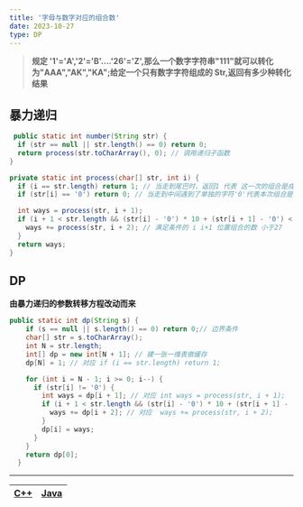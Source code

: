 ```yaml
---
title: '字母与数字对应的组合数'
date: 2023-10-27
type: DP
---
```


> **规定 '1'='A','2'='B'....'26'='Z',那么一个数字字符串"111"就可以转化为"AAA","AK","KA";给定一个只有数字字符组成的 Str,返回有多少种转化结果**

## 暴力递归

```java
 public static int number(String str) {
  if (str == null || str.length() == 0) return 0;
  return process(str.toCharArray(), 0); // 调用递归子函数
}

private static int process(char[] str, int i) {
  if (i == str.length) return 1; // 当走到尾巴时，返回1 代表 这一次的组合是成功的
  if (str[i] == '0') return 0; // 当走到中间遇到了单独的字符'0'代表本次组合是失败的

  int ways = process(str, i + 1);
  if (i + 1 < str.length && (str[i] - '0') * 10 + (str[i + 1] - '0') < 27) {
    ways += process(str, i + 2); // 满足条件的 i i+1 位置组合的数 小于27
  }
  return ways;
}
```

## DP

**由暴力递归的参数转移方程改动而来**

```java
public static int dp(String s) {
    if (s == null || s.length() == 0) return 0;// 边界条件
    char[] str = s.toCharArray();
    int N = str.length;
    int[] dp = new int[N + 1]; // 建一张一维表做缓存
    dp[N] = 1; // 对应 if (i == str.length) return 1;

    for (int i = N - 1; i >= 0; i--) {
      if (str[i] != '0') {
        int ways = dp[i + 1]; // 对应 int ways = process(str, i + 1);
        if (i + 1 < str.length && (str[i] - '0') * 10 + (str[i + 1] - '0') < 27) {
          ways += dp[i + 2]; // 对应  ways += process(str, i + 2);
        }
        dp[i] = ways;
      }
    }
    return dp[0];
  }
```

<hr/>

| [C++](https://github.com/ZhengKe996/DS/blob/main/src/dp/convert_to_letter_string.cpp) | [Java](https://github.com/ZhengKe996/DS/blob/main/src/dp/convert_to_letter_string.java) |
| :-----------------------------------------------------------------------------------: | :-------------------------------------------------------------------------------------: |
